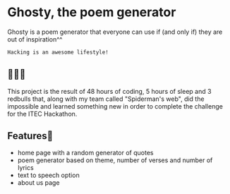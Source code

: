 # Ghosty, the poem generator

Ghosty is a poem generator that everyone can use if (and only if) they are out of inspiration^^

```bash
Hacking is an awesome lifestyle!
```
## 🫶🫶🫶
This project is the result of 48 hours of coding, 5 hours of sleep and 3 redbulls that, along with my team called "Spiderman's web", 
did the impossible and learned something new in order to complete the challenge for the ITEC Hackathon.

## Features🤟
- home page with a random generator of quotes
- poem generator based on theme, number of verses and number of lyrics
- text to speech option
- about us page
